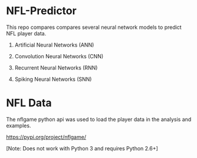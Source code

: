 # NFL-Predictor

This repo compares compares several neural network models to predict NFL player data.

1) Artificial Neural Networks (ANN)

2) Convolution Neural Networks (CNN)

3) Recurrent Neural Networks (RNN)

4) Spiking Neural Networks (SNN)


<h1>NFL Data</h1>
The nflgame python api was used to load the player data in the analysis and examples.

https://pypi.org/project/nflgame/

[Note: Does not work with Python 3 and requires Python 2.6+]
